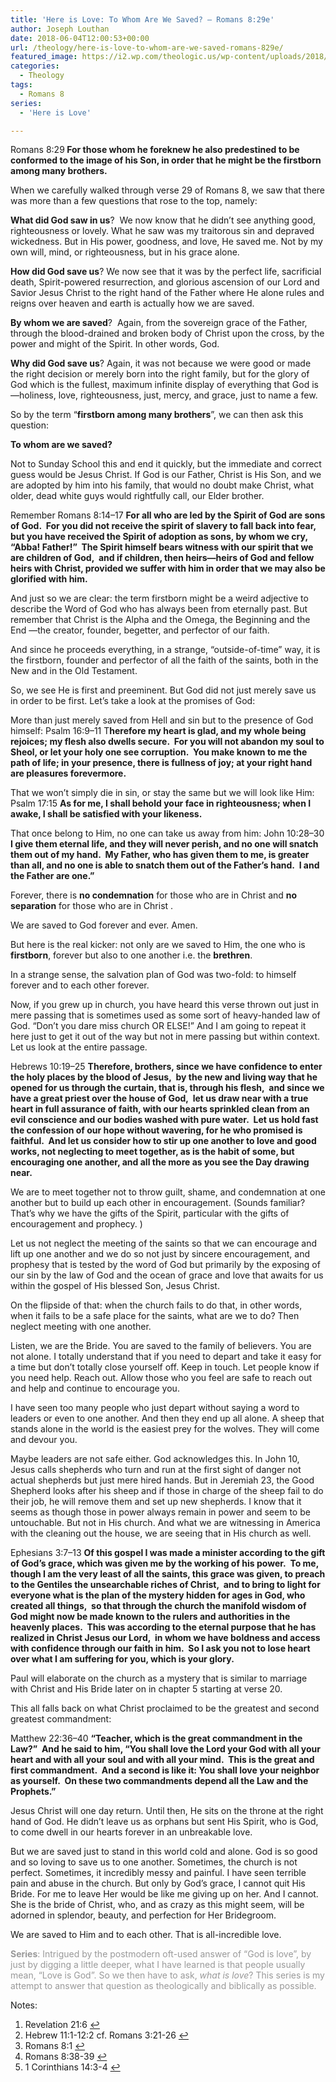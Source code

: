 ```yaml
---
title: 'Here is Love: To Whom Are We Saved? – Romans 8:29e'
author: Joseph Louthan
date: 2018-06-04T12:00:53+00:00
url: /theology/here-is-love-to-whom-are-we-saved-romans-829e/
featured_image: https://i2.wp.com/theologic.us/wp-content/uploads/2018/06/step-brothers-1200x520.jpg?resize=825%2C510
categories:
  - Theology
tags:
  - Romans 8
series:
  - 'Here is Love'

---
```

<p class="p1">
  Romans 8:29<b><i> </i>For those whom he foreknew he also predestined to be conformed to the image of his Son, in order that he might be the firstborn among many brothers. </b>
</p>

<p class="p1">
  When we carefully walked through verse 29 of Romans 8, we saw that there was more than a few questions that rose to the top, namely:
</p>

<p class="p1">
  <b>What did God saw in us</b>?<span class="Apple-converted-space">  </span>We now know that he didn’t see anything good, righteousness or lovely. What he saw was my traitorous sin and depraved wickedness. But in His power, goodness, and love, He saved me. Not by my own will, mind, or righteousness, but in his grace alone.
</p>

<p class="p1">
  <b>How did God save us</b>? We now see that it was by the perfect life, sacrificial death, Spirit-powered resurrection, and glorious ascension of our Lord and Savior Jesus Christ to the right hand of the Father where He alone rules and reigns over heaven and earth is actually how we are saved.
</p>

<p class="p1">
  <b>By whom we are saved</b>?<span class="Apple-converted-space">  </span>Again, from the sovereign grace of the Father, through the blood-drained and broken body of Christ upon the cross, by the power and might of the Spirit. In other words, God.
</p>

<p class="p1">
  <b>Why did God save us</b>? Again, it was not because we were good or made the right decision or merely born into the right family, but for the glory of God which is the fullest, maximum infinite display of everything that God is—holiness, love, righteousness, just, mercy, and grace, just to name a few.
</p>

<p class="p1">
  So by the term “<b>firstborn among many brothers</b>”, we can then ask this question:
</p>

<p class="p1">
  <b>To whom are we saved?</b>
</p>

<p class="p1">
  Not to Sunday School this and end it quickly, but the immediate and correct guess would be Jesus Christ. If God is our Father, Christ is His Son, and we are adopted by him into his family, that would no doubt make Christ, what older, dead white guys would rightfully call, our Elder brother.
</p>

<p class="p1">
  Remember Romans 8:14–17 <b>For all who are led by the Spirit of God are sons of God.<span class="Apple-converted-space">  </span>For you did not receive the spirit of slavery to fall back into fear, but you have received the Spirit of adoption as sons, by whom we cry, “Abba! Father!”<span class="Apple-converted-space">  </span>The Spirit himself bears witness with our spirit that we are children of God,<span class="Apple-converted-space">  </span>and if children, then heirs—heirs of God and fellow heirs with Christ, provided we suffer with him in order that we may also be glorified with him.</b>
</p>

<p class="p1">
  And just so we are clear: the term firstborn might be a weird adjective to describe the Word of God who has always been from eternally past. But remember that Christ is the Alpha and the Omega, the Beginning and the End <a class="simple-footnote" title="Revelation 21:6" id="return-note-3481-1" href="#note-3481-1"></a>—the creator, founder, begetter, and perfector of our faith.
</p>

<p class="p1">
  And since he proceeds everything, in a strange, “outside-of-time” way, it is the firstborn, founder and perfector of all the faith of the saints, both in the New and in the Old Testament. <a class="simple-footnote" title="Hebrew 11:1-12:2 cf. Romans 3:21-26" id="return-note-3481-2" href="#note-3481-2"></a>
</p>

<p class="p1">
  So, we see He is first and preeminent. But God did not just merely save us in order to be first. Let’s take a look at the promises of God:
</p>

<p class="p2">
  More than just merely saved from Hell and sin but to the presence of God himself: Psalm 16:9–11 T<b>herefore my heart is glad, and my whole being rejoices; my flesh also dwells secure.<span class="Apple-converted-space">  </span>For you will not abandon my soul to Sheol, or let your holy one see corruption.<span class="Apple-converted-space">  </span>You make known to me the path of life; in your presence, there is fullness of joy; at your right hand are pleasures forevermore.</b>
</p>

<p class="p2">
  That we won’t simply die in sin, or stay the same but we will look like Him: Psalm 17:15 <b>As for me, I shall behold your face in righteousness; when I awake, I shall be satisfied with your likeness.</b>
</p>

<p class="p2">
  That once belong to Him, no one can take us away from him: John 10:28–30 <b>I give them eternal life, and they will never perish, and no one will snatch them out of my hand.<span class="Apple-converted-space">  </span>My Father, who has given them to me, is greater than all, and no one is able to snatch them out of the Father’s hand.<span class="Apple-converted-space">  </span>I and the Father are one.”</b>
</p>

<p class="p2">
  Forever, there is <b>no condemnation</b> for those who are in Christ <a class="simple-footnote" title="Romans 8:1" id="return-note-3481-3" href="#note-3481-3"></a> and <b>no separation</b> for those who are in Christ <a class="simple-footnote" title="Romans 8:38-39" id="return-note-3481-4" href="#note-3481-4"></a>.
</p>

<p class="p2">
  We are saved to God forever and ever. Amen.
</p>

<p class="p1">
  But here is the real kicker: not only are we saved to Him, the one who is <b>firstborn</b>, forever but also to one another i.e. the <b>brethren</b>.
</p>

<p class="p1">
  In a strange sense, the salvation plan of God was two-fold: to himself forever and to each other forever.
</p>

<p class="p1">
  Now, if you grew up in church, you have heard this verse thrown out just in mere passing that is sometimes used as some sort of heavy-handed law of God. “Don’t you dare miss church OR ELSE!” And I am going to repeat it here just to get it out of the way but not in mere passing but within context. Let us look at the entire passage.
</p>

<p class="p1">
  Hebrews 10:19–25 <b>Therefore, brothers, since we have confidence to enter the holy places by the blood of Jesus,<span class="Apple-converted-space">  </span>by the new and living way that he opened for us through the curtain, that is, through his flesh,<span class="Apple-converted-space">  </span>and since we have a great priest over the house of God,<span class="Apple-converted-space">  </span>let us draw near with a true heart in full assurance of faith, with our hearts sprinkled clean from an evil conscience and our bodies washed with pure water.<span class="Apple-converted-space">  </span>Let us hold fast the confession of our hope without wavering, for he who promised is faithful.<span class="Apple-converted-space">  </span>And let us consider how to stir up one another to love and good works, not neglecting to meet together, as is the habit of some, but encouraging one another, and all the more as you see the Day drawing near.</b>
</p>

<p class="p1">
  We are to meet together not to throw guilt, shame, and condemnation at one another but to build up each other in encouragement. (Sounds familiar? That’s why we have the gifts of the Spirit, particular with the gifts of encouragement and prophecy. <a class="simple-footnote" title="1 Corinthians 14:3-4" id="return-note-3481-5" href="#note-3481-5"></a>)
</p>

<p class="p1">
  Let us not neglect the meeting of the saints so that we can encourage and lift up one another and we do so not just by sincere encouragement, and prophesy that is tested by the word of God but primarily by the exposing of our sin by the law of God and the ocean of grace and love that awaits for us within the gospel of His blessed Son, Jesus Christ.
</p>

<p class="p1">
  On the flipside of that: when the church fails to do that, in other words, when it fails to be a safe place for the saints, what are we to do? Then neglect meeting with one another.
</p>

<p class="p1">
  Listen, we are the Bride. You are saved to the family of believers. You are not alone. I totally understand that if you need to depart and take it easy for a time but don’t totally close yourself off. Keep in touch. Let people know if you need help. Reach out. Allow those who you feel are safe to reach out and help and continue to encourage you.
</p>

<p class="p1">
  I have seen too many people who just depart without saying a word to leaders or even to one another. And then they end up all alone. A sheep that stands alone in the world is the easiest prey for the wolves. They will come and devour you.
</p>

<p class="p1">
  Maybe leaders are not safe either. God acknowledges this. In John 10, Jesus calls shepherds who turn and run at the first sight of danger not actual shepherds but just mere hired hands. But in Jeremiah 23, the Good Shepherd looks after his sheep and if those in charge of the sheep fail to do their job, he will remove them and set up new shepherds. I know that it seems as though those in power always remain in power and seem to be untouchable. But not in His church. And what we are witnessing in America with the cleaning out the house, we are seeing that in His church as well.
</p>

<p class="p1">
  Ephesians 3:7–13 <b>Of this gospel I was made a minister according to the gift of God’s grace, which was given me by the working of his power.<span class="Apple-converted-space">  </span>To me, though I am the very least of all the saints, this grace was given, to preach to the Gentiles the unsearchable riches of Christ,<span class="Apple-converted-space">  </span>and to bring to light for everyone what is the plan of the mystery hidden for ages in God, who created all things,<span class="Apple-converted-space">  </span>so that through the church the manifold wisdom of God might now be made known to the rulers and authorities in the heavenly places.<span class="Apple-converted-space">  </span>This was according to the eternal purpose that he has realized in Christ Jesus our Lord,<span class="Apple-converted-space">  </span>in whom we have boldness and access with confidence through our faith in him.<span class="Apple-converted-space">  </span>So I ask you not to lose heart over what I am suffering for you, which is your glory.</b>
</p>

<p class="p1">
  Paul will elaborate on the church as a mystery that is similar to marriage with Christ and His Bride later on in chapter 5 starting at verse 20.
</p>

<p class="p1">
  This all falls back on what Christ proclaimed to be the greatest and second greatest commandment:
</p>

<p class="p1">
  Matthew 22:36–40 <b>“Teacher, which is the great commandment in the Law?”<span class="Apple-converted-space">  </span>And he said to him, “You shall love the Lord your God with all your heart and with all your soul and with all your mind.<span class="Apple-converted-space">  </span>This is the great and first commandment.<span class="Apple-converted-space">  </span>And a second is like it: You shall love your neighbor as yourself.<span class="Apple-converted-space">  </span>On these two commandments depend all the Law and the Prophets.”</b>
</p>

<p class="p1">
  Jesus Christ will one day return. Until then, He sits on the throne at the right hand of God. He didn’t leave us as orphans but sent His Spirit, who is God, to come dwell in our hearts forever in an unbreakable love.
</p>

<p class="p1">
  But we are saved just to stand in this world cold and alone. God is so good and so loving to save us to one another. Sometimes, the church is not perfect. Sometimes, it incredibly messy and painful. I have seen terrible pain and abuse in the church. But only by God’s grace, I cannot quit His Bride. For me to leave Her would be like me giving up on her. And I cannot. She is the bride of Christ, who, and as crazy as this might seem, will be adorned in splendor, beauty, and perfection for Her Bridegroom.
</p>

<p class="p1">
  We are saved to Him and to each other. That is all-incredible love.
</p>

<p class="p4">
  <span style="color: #999999;"><b>Series</b>: Intrigued by the postmodern oft-used answer of “God is love”, by just by digging a little deeper, what I have learned is that people usually mean, “Love is God”. So we then have to ask, <i>what is love</i>? This series is my attempt to answer that question as theologically and biblically as possible.</span>
</p>

<div class="simple-footnotes">
  <p class="notes">
    Notes:
  </p>
  
  <ol>
    <li id="note-3481-1">
      Revelation 21:6 <a href="#return-note-3481-1">&#8617;</a>
    </li>
    <li id="note-3481-2">
      Hebrew 11:1-12:2 cf. Romans 3:21-26 <a href="#return-note-3481-2">&#8617;</a>
    </li>
    <li id="note-3481-3">
      Romans 8:1 <a href="#return-note-3481-3">&#8617;</a>
    </li>
    <li id="note-3481-4">
      Romans 8:38-39 <a href="#return-note-3481-4">&#8617;</a>
    </li>
    <li id="note-3481-5">
      1 Corinthians 14:3-4 <a href="#return-note-3481-5">&#8617;</a>
    </li>
  </ol>
</div>